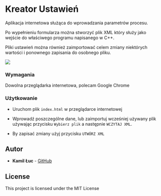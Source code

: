 # Kreator Ustawień

Aplikacja internetowa służąca do wprowadzania parametrów procesu. 

Po wypełnieniu formularza można stworzyć plik XML który służy jako wejście do właściwego programu napisanego w C++.  

Pliki ustawień można również zaimportować celem zmiany niektórych wartości i ponownego zapisania do osobnego pliku.


![](https://i.imgur.com/cBW3G7q.png)

### Wymagania

Dowolna przeglądarka internetowa, polecam Google Chrome


### Użytkowanie

* Uruchom plik `index.html` w przeglądarce internetowej

* Wprowadź poszczególne dane, lub zaimportuj wcześniej używany plik używając przycisku `Wybierz plik` a następnie `WCZYTAJ XML`. 

* By zapisać zmiany użyj przycisku `UTWÓRZ XML` 





## Autor

* **Kamil Łuc** - [GitHub](https://github.com/kamilluc)


## License

This project is licensed under the MIT License

